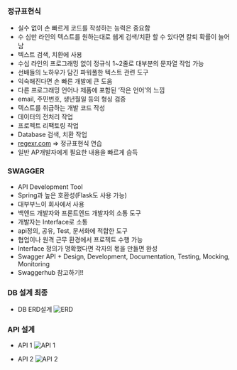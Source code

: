### 정규표현식
- 실수 없이 손 빠르게 코드를 작성하는 능력은 중요함
- 수 심만 라인의 텍스트를 원하는대로 쉡게 검색/치환 할 수 있다면 칼퇴 확률이 늘어남
- 텍스트 검색, 치환에 사용
- 수십 라인의 프로그래밍 없이 정규식 1~2줄로 대부분의 문자열 작업 가능
- 선배들의 노하우가 담긴 파워풀한 텍스트 관련 도구
- 익숙해진다면 손 빠른 개발에 큰 도움
- 다른 프로그래밍 언어나 제품에 포함된 ‘작은 언어’의 느낌
- email, 주민번호, 생년월일 등의 형싱 검증
- 텍스트를 취급하는 개발 코드 작성
- 데이터의 전처리 작업
- 프로젝트 리팩토링 작업
- Database 검색, 치환 작업
- [regexr.com](http://regexr.com) ⇒ 정규표현식 연습
- 일반 AP개발자에게 필요한 내용을 빠르게 습득

### SWAGGER
- API Development Tool
- Spring과 높은 호환성(Flask도 사용 가능)
- 대부부느이 회사에서 사용
- 백엔드 개발자와 프론트엔드 개발자의 소통 도구
- 개발자는 Interface로 소통
- api정의, 공유, Test, 문서화에 적합한 도구
- 협업이나 원격 근무 환경에서 프로젝트 수행 가능
- Interface 정의가 명확했다면 각자의 몫을 만들면 완성
- Swagger API + Design, Development, Documentation, Testing, Mocking, Monitoring
- Swaggerhub 참고하기!!

### DB 설계 최종
- DB ERD설계
![ERD](https://lab.ssafy.com/s08-webmobile1-sub2/S08P12A405/-/raw/master/%EC%A0%95%EC%A7%84%EC%88%98/image/DB_ERD_Final.PNG)

### API 설계
- API 1
![API 1](https://lab.ssafy.com/s08-webmobile1-sub2/S08P12A405/-/raw/master/%EC%A0%95%EC%A7%84%EC%88%98/image/API1.PNG)

- API 2
![API 2](https://lab.ssafy.com/s08-webmobile1-sub2/S08P12A405/-/raw/master/%EC%A0%95%EC%A7%84%EC%88%98/image/API2.PNG)